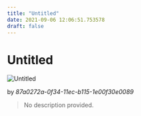 ```yaml
---
title: "Untitled"
date: 2021-09-06 12:06:51.753578
draft: false
---
```


# Untitled

![Untitled](../images/87b0201c-0f34-11ec-b115-1e00f30e0089.png)

by *87a0272a-0f34-11ec-b115-1e00f30e0089*



> No description provided.
